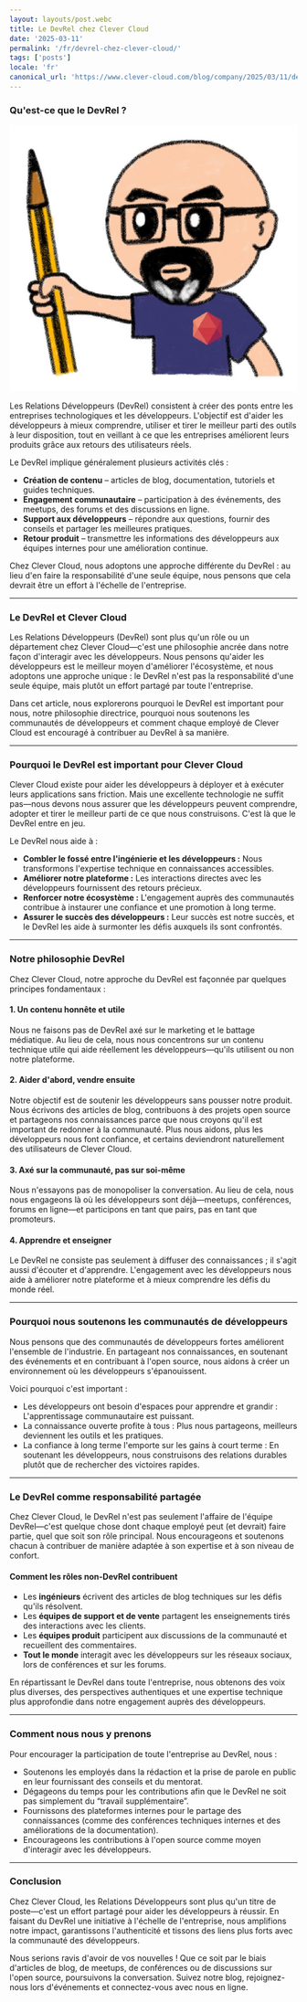 ```yaml
---
layout: layouts/post.webc
title: Le DevRel chez Clever Cloud
date: '2025-03-11'
permalink: '/fr/devrel-chez-clever-cloud/'
tags: ['posts']
locale: 'fr'
canonical_url: 'https://www.clever-cloud.com/blog/company/2025/03/11/developer-relations-devrel-at-clever-cloud/'
---
```


### Qu'est-ce que le DevRel ?

<img class="img-right img-250px" src="/img/lostinbrittany-clever-cloud.png" alt="Le DevRel chez Clever Cloud"></img>

Les Relations Développeurs (DevRel) consistent à créer des ponts entre les entreprises technologiques et les développeurs. L'objectif est d'aider les développeurs à mieux comprendre, utiliser et tirer le meilleur parti des outils à leur disposition, tout en veillant à ce que les entreprises améliorent leurs produits grâce aux retours des utilisateurs réels.

Le DevRel implique généralement plusieurs activités clés :
- **Création de contenu** – articles de blog, documentation, tutoriels et guides techniques.
- **Engagement communautaire** – participation à des événements, des meetups, des forums et des discussions en ligne.
- **Support aux développeurs** – répondre aux questions, fournir des conseils et partager les meilleures pratiques.
- **Retour produit** – transmettre les informations des développeurs aux équipes internes pour une amélioration continue.

Chez Clever Cloud, nous adoptons une approche différente du DevRel : au lieu d'en faire la responsabilité d'une seule équipe, nous pensons que cela devrait être un effort à l'échelle de l'entreprise.

---

### Le DevRel et Clever Cloud

Les Relations Développeurs (DevRel) sont plus qu'un rôle ou un département chez Clever Cloud—c'est une philosophie ancrée dans notre façon d'interagir avec les développeurs. Nous pensons qu'aider les développeurs est le meilleur moyen d'améliorer l'écosystème, et nous adoptons une approche unique : le DevRel n'est pas la responsabilité d'une seule équipe, mais plutôt un effort partagé par toute l'entreprise.

Dans cet article, nous explorerons pourquoi le DevRel est important pour nous, notre philosophie directrice, pourquoi nous soutenons les communautés de développeurs et comment chaque employé de Clever Cloud est encouragé à contribuer au DevRel à sa manière.

---

### Pourquoi le DevRel est important pour Clever Cloud

Clever Cloud existe pour aider les développeurs à déployer et à exécuter leurs applications sans friction. Mais une excellente technologie ne suffit pas—nous devons nous assurer que les développeurs peuvent comprendre, adopter et tirer le meilleur parti de ce que nous construisons. C'est là que le DevRel entre en jeu.

Le DevRel nous aide à :

- **Combler le fossé entre l'ingénierie et les développeurs :** Nous transformons l'expertise technique en connaissances accessibles.
- **Améliorer notre plateforme :** Les interactions directes avec les développeurs fournissent des retours précieux.
- **Renforcer notre écosystème :** L'engagement auprès des communautés contribue à instaurer une confiance et une promotion à long terme.
- **Assurer le succès des développeurs :** Leur succès est notre succès, et le DevRel les aide à surmonter les défis auxquels ils sont confrontés.

---

### Notre philosophie DevRel

Chez Clever Cloud, notre approche du DevRel est façonnée par quelques principes fondamentaux :

#### 1. Un contenu honnête et utile

Nous ne faisons pas de DevRel axé sur le marketing et le battage médiatique. Au lieu de cela, nous nous concentrons sur un contenu technique utile qui aide réellement les développeurs—qu'ils utilisent ou non notre plateforme.

#### 2. Aider d'abord, vendre ensuite

Notre objectif est de soutenir les développeurs sans pousser notre produit. Nous écrivons des articles de blog, contribuons à des projets open source et partageons nos connaissances parce que nous croyons qu'il est important de redonner à la communauté. Plus nous aidons, plus les développeurs nous font confiance, et certains deviendront naturellement des utilisateurs de Clever Cloud.

#### 3. Axé sur la communauté, pas sur soi-même

Nous n'essayons pas de monopoliser la conversation. Au lieu de cela, nous nous engageons là où les développeurs sont déjà—meetups, conférences, forums en ligne—et participons en tant que pairs, pas en tant que promoteurs.

#### 4. Apprendre et enseigner

Le DevRel ne consiste pas seulement à diffuser des connaissances ; il s'agit aussi d'écouter et d'apprendre. L'engagement avec les développeurs nous aide à améliorer notre plateforme et à mieux comprendre les défis du monde réel.

---

### Pourquoi nous soutenons les communautés de développeurs

Nous pensons que des communautés de développeurs fortes améliorent l'ensemble de l'industrie. En partageant nos connaissances, en soutenant des événements et en contribuant à l'open source, nous aidons à créer un environnement où les développeurs s'épanouissent.

Voici pourquoi c'est important :

- Les développeurs ont besoin d'espaces pour apprendre et grandir : L'apprentissage communautaire est puissant.
- La connaissance ouverte profite à tous : Plus nous partageons, meilleurs deviennent les outils et les pratiques.
- La confiance à long terme l'emporte sur les gains à court terme : En soutenant les développeurs, nous construisons des relations durables plutôt que de rechercher des victoires rapides.

---

### Le DevRel comme responsabilité partagée

Chez Clever Cloud, le DevRel n'est pas seulement l'affaire de l'équipe DevRel—c'est quelque chose dont chaque employé peut (et devrait) faire partie, quel que soit son rôle principal. Nous encourageons et soutenons chacun à contribuer de manière adaptée à son expertise et à son niveau de confort.

#### Comment les rôles non-DevRel contribuent

- Les **ingénieurs** écrivent des articles de blog techniques sur les défis qu'ils résolvent.
- Les **équipes de support et de vente** partagent les enseignements tirés des interactions avec les clients.
- Les **équipes produit** participent aux discussions de la communauté et recueillent des commentaires.
- **Tout le monde** interagit avec les développeurs sur les réseaux sociaux, lors de conférences et sur les forums.

En répartissant le DevRel dans toute l'entreprise, nous obtenons des voix plus diverses, des perspectives authentiques et une expertise technique plus approfondie dans notre engagement auprès des développeurs.

---

### Comment nous nous y prenons

Pour encourager la participation de toute l'entreprise au DevRel, nous :

- Soutenons les employés dans la rédaction et la prise de parole en public en leur fournissant des conseils et du mentorat.
- Dégageons du temps pour les contributions afin que le DevRel ne soit pas simplement du “travail supplémentaire”.
- Fournissons des plateformes internes pour le partage des connaissances (comme des conférences techniques internes et des améliorations de la documentation).
- Encourageons les contributions à l'open source comme moyen d'interagir avec les développeurs.

---

### Conclusion

Chez Clever Cloud, les Relations Développeurs sont plus qu'un titre de poste—c'est un effort partagé pour aider les développeurs à réussir. En faisant du DevRel une initiative à l'échelle de l'entreprise, nous amplifions notre impact, garantissons l'authenticité et tissons des liens plus forts avec la communauté des développeurs.

Nous serions ravis d'avoir de vos nouvelles ! Que ce soit par le biais d'articles de blog, de meetups, de conférences ou de discussions sur l'open source, poursuivons la conversation. Suivez notre blog, rejoignez-nous lors d'événements et connectez-vous avec nous en ligne.
